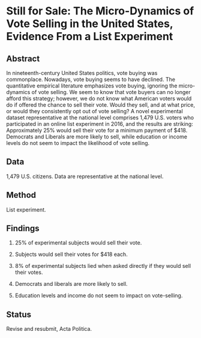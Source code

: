 # Still for Sale: The Micro-Dynamics of Vote Selling in the United States, Evidence From a List Experiment

## Abstract

In nineteenth-century United States politics, vote buying was commonplace. Nowadays, vote buying seems to have declined.  The quantitative empirical literature emphasizes vote buying, ignoring the micro-dynamics of vote selling. We seem to know that vote buyers can no longer afford this strategy; however, we do not know what American voters would do if offered the chance to sell their vote. Would they sell, and at what price, or would they consistently opt out of vote selling? A novel experimental dataset representative at the national level comprises  1,479 U.S. voters who participated in an online list experiment in 2016, and the results are striking: Approximately  25% would sell their vote for a minimum payment of  $418. Democrats and Liberals are more likely to sell, while education or income levels do not seem to impact the likelihood of vote selling.


## Data

1,479 U.S. citizens. Data are representative at the national level.

## Method

List experiment.

## Findings

1. 25% of experimental subjects would sell their vote.

2. Subjects would sell their votes for $418 each.

3. 8% of experimental subjects lied when asked directly if they would sell their votes.

4. Democrats and liberals are more likely to sell. 

5. Education levels and income do not seem to impact on vote-selling.

## Status

Revise and resubmit, Acta Politica.